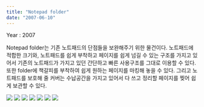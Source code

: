 ```yaml
---
title: "Notepad folder"
date: "2007-06-10"
---
```


Year : 2007

Notepad folder는 기존 노트패드의 단점들을 보완해주기 위한 물건이다. 노트패드에 적합한 크기와, 노트패드를 쉽게 부착하고 페이지를 쉽게 넘길 수 있는 구조를 가지고 있어서 기존의 노트패드가 가지고 있던 간단하고 빠른 사용구조를 그대로 이용할 수 있다. 또한 folder에 책갈피를 부착하여 쉽게 원하는 페이지를 마킹해 놓을 수 있다. 그리고 노트패드를 보호해 줄 커버는 수납공간을 가지고 있어서 다 쓰고 정리할 페이지를 찢어 쉽게 보관할 수 있다.

![](../photo/Notepad_folder-1.jpg)
![](../photo/Notepad_folder-2.jpg)
![](../photo/Notepad_folder-3.jpg)
![](../photo/Notepad_folder-4.jpg)
![](../photo/Notepad_folder-5.jpg)
![](../photo/Notepad_folder-6.jpg)
![](../photo/Notepad_folder-7.jpg)